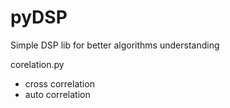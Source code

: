 # pyDSP
Simple DSP lib for better algorithms understanding

corelation.py
- cross correlation
- auto correlation
